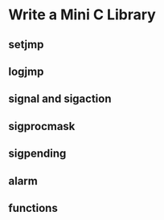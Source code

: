 # Write a Mini C Library

## setjmp

## logjmp

## signal and sigaction

## sigprocmask

## sigpending

## alarm

## functions
